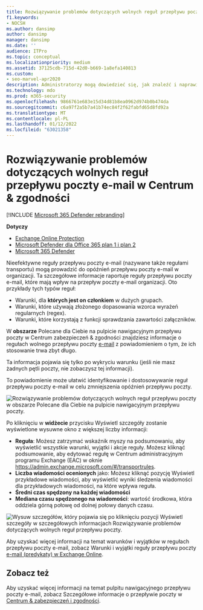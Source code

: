 ```yaml
---
title: Rozwiązywanie problemów dotyczących wolnych reguł przepływu poczty e-mail
f1.keywords:
- NOCSH
ms.author: dansimp
author: dansimp
manager: dansimp
ms.date: ''
audience: ITPro
ms.topic: conceptual
ms.localizationpriority: medium
ms.assetid: 37125cdb-715d-42d0-b669-1a8efa140813
ms.custom:
- seo-marvel-apr2020
description: Administratorzy mogą dowiedzieć się, jak znaleźć i naprawić nieefektywne lub uszkodzone reguły przepływu poczty (nazywane także regułami transportu) w Centrum zgodności usługi Security &, aby zidentyfikować i naprawić nieefektywne lub uszkodzone reguły przepływu poczty (nazywane także regułami transportu) w organizacji.
ms.technology: mdo
ms.prod: m365-security
ms.openlocfilehash: 9866761e683e15d34d81b8ea0962d974b0b474da
ms.sourcegitcommit: c6a97f2a5b7a41b74ec84f2f62fabfd65d8fd92a
ms.translationtype: MT
ms.contentlocale: pl-PL
ms.lasthandoff: 01/12/2022
ms.locfileid: "63021358"
---
```

# <a name="fix-slow-mail-flow-rules-insight-in-the-security--compliance-center"></a>Rozwiązywanie problemów dotyczących wolnych reguł przepływu poczty e-mail w Centrum & zgodności

[!INCLUDE [Microsoft 365 Defender rebranding](../includes/microsoft-defender-for-office.md)]

**Dotyczy**
- [Exchange Online Protection](exchange-online-protection-overview.md)
- [Microsoft Defender dla Office 365 plan 1 i plan 2](defender-for-office-365.md)
- [Microsoft 365 Defender](../defender/microsoft-365-defender.md)

Nieefektywne reguły przepływu poczty e-mail (nazywane także regułami transportu) mogą prowadzić do opóźnień przepływu poczty e-mail w organizacji. Ta szczegółowe informacje raportuje reguły przepływu poczty e-mail, które mają wpływ na przepływ poczty e-mail organizacji. Oto przykłady tych typów reguł:

- Warunki, dla **których jest on członkiem** w dużych grupach.
- Warunki, które używają złożonego dopasowania wzorca wyrażeń regularnych (regex).
- Warunki, które korzystają z funkcji sprawdzania zawartości załączników.

W **obszarze** Polecane dla Ciebie na pulpicie  nawigacyjnym przepływu poczty w [](mail-flow-insights-v2.md) Centrum zabezpieczeń & zgodności znajdziesz informacje o regułach wolnego przepływu poczty [e-mail](https://protection.office.com) z powiadomieniem o tym, że ich stosowanie trwa zbyt długo.

Ta informacja pojawia się tylko po wykryciu warunku (jeśli nie masz żadnych pętli poczty, nie zobaczysz tej informacji).

To powiadomienie może ułatwić identyfikowanie i dostosowywanie reguł przepływu poczty e-mail w celu zmniejszenia opóźnień przepływu poczty.

![Rozwiązywanie problemów dotyczących wolnych reguł przepływu poczty w obszarze Polecane dla Ciebie na pulpicie nawigacyjnym przepływu poczty.](../../media/mfi-fix-slow-mail-flow-rules.png)

Po kliknięciu w **widżecie** przycisku Wyświetl szczegóły zostanie wyświetlone wysuwne okno z większej liczby informacji:

- **Reguła**: Możesz zatrzymać wskaźnik myszy na podsumowaniu, aby wyświetlić wszystkie warunki, wyjątki i akcje reguły. Możesz kliknąć podsumowanie, aby edytować regułę w Centrum administracyjnym programu Exchange (EAC) w oknie <https://admin.exchange.microsoft.com/#/transportrules>.
- **Liczba wiadomości ocenionych** jako: Możesz kliknąć pozycję  Wyświetl przykładowe wiadomości, aby [](message-trace-scc.md) wyświetlić wyniki śledzenia wiadomości dla przykładowych wiadomości, na które wpływa reguła.
- **Średni czas spędzony na każdej wiadomości**
- **Mediana czasu spędzonego na wiadomości**: wartość środkowa, która oddziela górną połowę od dolnej połowy danych czasu.

![Wysuw szczegółów, który pojawia się po kliknięciu pozycji Wyświetl szczegóły w szczegółowych informacjach Rozwiązywanie problemów dotyczących wolnych reguł przepływu poczty.](../../media/mfi-fix-slow-mail-flow-rules-details.png)

Aby uzyskać więcej informacji na temat warunków i wyjątków w regułach przepływu poczty e-mail, zobacz Warunki i wyjątki reguły przepływu poczty [e-mail (predykaty) w Exchange Online](/Exchange/security-and-compliance/mail-flow-rules/conditions-and-exceptions).

## <a name="see-also"></a>Zobacz też

Aby uzyskać więcej informacji na temat pulpitu nawigacyjnego przepływu poczty e-mail, zobacz Szczegółowe informacje o przepływie poczty w [Centrum & zabezpieczeń i zgodności](mail-flow-insights-v2.md).